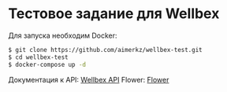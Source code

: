 # Тестовое задание для Wellbex

Для запуска необходим Docker:

```bash
$ git clone https://github.com/aimerkz/wellbex-test.git
$ cd wellbex-test
$ docker-compose up -d
```
Документация к API: [Wellbex API](http://127.0.0.1:8000/api/docs/)
Flower: [Flower](http://127.0.0.1:5555)
